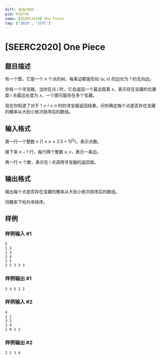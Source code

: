 ```yaml
---
diff: 省选/NOI-
pid: P10745
name: [SEERC2020] One Piece
tag: ['2020', 'ICPC']
---
```

# [SEERC2020] One Piece
## 题目描述

有一个图，它是一个 $n$ 个点的树，每条边都是形如 $(u,v)$ 的边长为 $1$ 的无向边。

你有一个寻宝器，当你在点 $i$ 时，它会返回一个最远距离 $x$，表示存在宝藏的位置距 $i$ 点最远长度为 $x$，一个图可能存在多个宝藏。

现在你知道了对于 $1 \leq i \leq n$ 时的寻宝器返回结果，问你确定每个点是否存在宝藏的概率从大到小依次排序后的数组。
## 输入格式

第一行一个整数 $n\ (1 \leq n \leq 2.5 \times 10^5)$，表示点数。

接下来 $n-1$ 行，每行两个整数 $u,v$，表示一条边。

再一行 $n$ 个数，表示在 $i$ 点调用寻宝器的返回值。
## 输出格式

输出每个点是否存在宝藏的概率从大到小依次排序后的数组。

同概率下标升序排序。
## 样例

### 样例输入 #1
```
5
1 2
1 3
2 4
2 5
2 2 3 3 3
```
### 样例输出 #1
```
3 4 5 1 2
```
### 样例输入 #2
```
4
2 1
3 2
3 4
1 0 1 2
```
### 样例输出 #2
```
2 1 3 4
```

